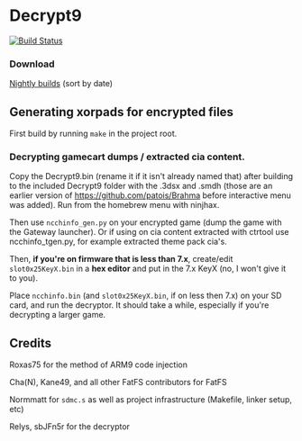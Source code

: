 # Decrypt9
[![Build Status](https://travis-ci.org/archshift/Decrypt9.svg?branch=master)](https://travis-ci.org/archshift/Decrypt9)

### Download

[Nightly builds](http://builds.archshift.com/decrypt9/nightly) (sort by date)

## Generating xorpads for encrypted files

First build by running `make` in the project root.

### Decrypting gamecart dumps / extracted cia content.

Copy the Decrypt9.bin (rename it if it isn't already named that) after building to the included Decrypt9 folder with the .3dsx and .smdh (those are an earlier version of https://github.com/patois/Brahma before interactive menu was added). Run from the homebrew menu with ninjhax. 

Then use `ncchinfo_gen.py` on your encrypted game (dump the game with the Gateway launcher).
Or if using on cia content extracted with ctrtool use ncchinfo_tgen.py, for example extracted theme pack cia's.

Then, **if you're on firmware that is less than 7.x**, create/edit `slot0x25KeyX.bin` in a **hex editor** and put in the 7.x KeyX (no, I won't give it to you).

Place `ncchinfo.bin` (and `slot0x25KeyX.bin`, if on less then 7.x) on your SD card, and run the decryptor. It should take a while, especially if you're decrypting a larger game.

## Credits

Roxas75 for the method of ARM9 code injection

Cha(N), Kane49, and all other FatFS contributors for FatFS

Normmatt for `sdmc.s` as well as project infrastructure (Makefile, linker setup, etc)

Relys, sbJFn5r for the decryptor
